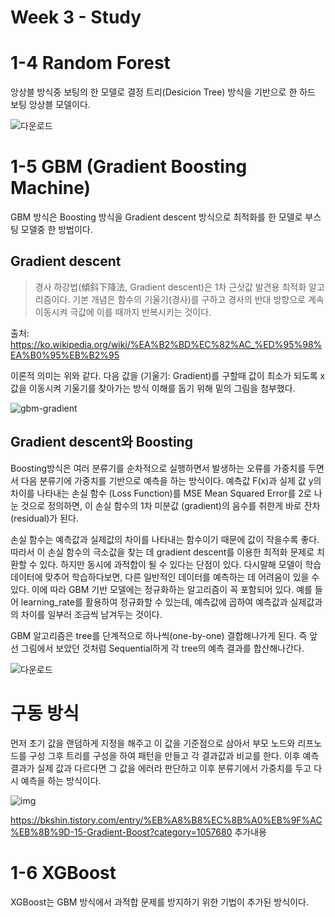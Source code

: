 # Week 3  - Study


# 1-4 Random Forest

앙상블 방식중 보팅의 한 모델로 결정 트리(Desicion Tree) 방식을 기반으로 한 하드 보팅 앙상블 모델이다. 

![다운로드](https://user-images.githubusercontent.com/74447373/190887326-6aa71a19-18e7-4c86-bfb1-39332e1124a2.jpeg)

# 1-5 GBM (Gradient Boosting Machine)

GBM 방식은 Boosting 방식을  Gradient descent 방식으로 최적화를 한 모델로 부스팅 모델중 한 방법이다.


##  Gradient descent
> 경사 하강법(傾斜下降法, Gradient descent)은 1차 근삿값 발견용 최적화 알고리즘이다. 기본 개념은 함수의 기울기(경사)를 구하고 경사의 반대 방향으로 계속 이동시켜 극값에 이를 때까지 반복시키는 것이다.

출처: https://ko.wikipedia.org/wiki/%EA%B2%BD%EC%82%AC_%ED%95%98%EA%B0%95%EB%B2%95


이론적 의미는 위와 같다. 다음 값을 (기울기: Gradient)를 구할때 값이 최소가 되도록 x 값을 이동시켜 기울기를 찾아가는 방식 이해를 돕기 위해 밑의 그림을 첨부했다.

![gbm-gradient](https://user-images.githubusercontent.com/74447373/190888114-d6395e65-b449-45a7-9f70-5132183a413b.png)


## Gradient descent와 Boosting
Boosting방식은 여러 분류기를 순차적으로 실행하면서 발생하는 오류를 가중치를 두면서 다음 분류기에 가중치를 기반으로 예측을 하는 방식이다.
예측값 F(x)과 실제 값 y의 차이를 나타내는 손실 함수 (Loss Function)를 MSE Mean Squared Error를 2로 나눈 것으로 정의하면, 
이 손실 함수의 1차 미분값 (gradient)의 음수를 취한게 바로 잔차 (residual)가 된다.

손실 함수는 예측값과 실제값의 차이를 나타내는 함수이기 때문에 값이 작을수록 좋다.
따라서 이 손실 함수의 극소값을 찾는 데 gradient descent를 이용한 최적화 문제로 치환할 수 있다.
하지만 동시에 과적합이 될 수 있다는 단점이 있다.  다시말해 모델이 학습데이터에 맞추어 학습하다보면, 
다른 일반적인 데이터를 예측하는 데 어려움이 있을 수 있다. 이에 따라 GBM 기반 모델에는 정규화하는 알고리즘이 꼭 포함되어 있다.
예를 들어 learning_rate를 활용하여 정규화할 수 있는데, 예측값에 곱하여 예측값과 실제값과의 차이를 일부러 조금씩 남겨두는 것이다.


GBM 알고리즘은 tree를 단계적으로 하나씩(one-by-one) 결합해나가게 된다. 
즉 앞선 그림에서 보았던 것처럼 Sequential하게 각 tree의 예측 결과를 합산해나간다.



![다운로드](https://user-images.githubusercontent.com/74447373/190888932-2307af1c-f1ad-4c59-aae3-06aa7fda179b.png)

# 구동 방식

먼저 초기 값을 랜덤하게 지정을 해주고 이 값을 기준점으로 삼아서 부모 노드와 리프노드를 구성 그후 트리를 구성을 하여 패턴을 만들고 각 결과값과 비교를 한다.
이후 예측 결과가 실제 값과 다르다면 그 값을 에러라 판단하고 이후 분류기에서 가중치를 두고 다시 예측을 하는 방식이다.


![img](https://user-images.githubusercontent.com/74447373/190896631-d578d2d6-3613-4c69-8263-0c789b747c8e.png)




https://bkshin.tistory.com/entry/%EB%A8%B8%EC%8B%A0%EB%9F%AC%EB%8B%9D-15-Gradient-Boost?category=1057680
추가내용

# 1-6 XGBoost

XGBoost는 GBM 방식에서 과적합 문제를 방지하기 위한 기법이 추가된 방식이다. 

